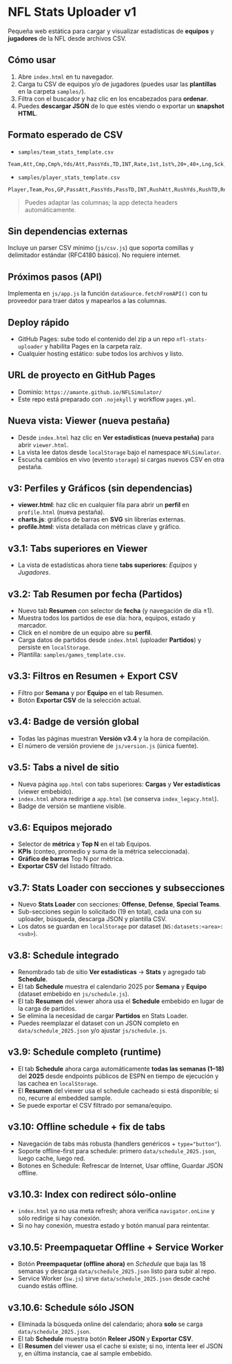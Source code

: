 # NFL Stats Uploader v1

Pequeña web estática para cargar y visualizar estadísticas de **equipos** y **jugadores** de la NFL desde archivos CSV.

## Cómo usar
1. Abre `index.html` en tu navegador.
2. Carga tu CSV de equipos y/o de jugadores (puedes usar las **plantillas** en la carpeta `samples/`).
3. Filtra con el buscador y haz clic en los encabezados para **ordenar**.
4. Puedes **descargar JSON** de lo que estés viendo o exportar un **snapshot HTML**.

## Formato esperado de CSV
- `samples/team_stats_template.csv`
```
Team,Att,Cmp,Cmp%,Yds/Att,PassYds,TD,INT,Rate,1st,1st%,20+,40+,Lng,Sck,SckY
```
- `samples/player_stats_template.csv`
```
Player,Team,Pos,GP,PassAtt,PassYds,PassTD,INT,RushAtt,RushYds,RushTD,Rec,RecYds,RecTD,Tackles,Sacks,DefINT,FantasyPts
```

> Puedes adaptar las columnas; la app detecta headers automáticamente.

## Sin dependencias externas
Incluye un parser CSV mínimo (`js/csv.js`) que soporta comillas y delimitador estándar (RFC4180 básico). No requiere internet.

## Próximos pasos (API)
Implementa en `js/app.js` la función `dataSource.fetchFromAPI()` con tu proveedor para traer datos y mapearlos a las columnas.

## Deploy rápido
- GitHub Pages: sube todo el contenido del zip a un repo `nfl-stats-uploader` y habilita Pages en la carpeta raíz.
- Cualquier hosting estático: sube todos los archivos y listo.

## URL de proyecto en GitHub Pages
- Dominio: `https://amante.github.io/NFLSimulator/`
- Este repo está preparado con `.nojekyll` y workflow `pages.yml`.

## Nueva vista: Viewer (nueva pestaña)
- Desde `index.html` haz clic en **Ver estadísticas (nueva pestaña)** para abrir `viewer.html`.
- La vista lee datos desde `localStorage` bajo el namespace `NFLSimulator`.
- Escucha cambios en vivo (evento `storage`) si cargas nuevos CSV en otra pestaña.

## v3: Perfiles y Gráficos (sin dependencias)
- **viewer.html**: haz clic en cualquier fila para abrir un **perfil** en `profile.html` (nueva pestaña).
- **charts.js**: gráficos de barras en **SVG** sin librerías externas.
- **profile.html**: vista detallada con métricas clave y gráfico.

## v3.1: Tabs superiores en Viewer
- La vista de estadísticas ahora tiene **tabs superiores**: _Equipos_ y _Jugadores_.

## v3.2: Tab Resumen por fecha (Partidos)
- Nuevo tab **Resumen** con selector de **fecha** (y navegación de día ±1).
- Muestra todos los partidos de ese día: hora, equipos, estado y marcador.
- Click en el nombre de un equipo abre su **perfil**.
- Carga datos de partidos desde `index.html` (uploader **Partidos**) y persiste en `localStorage`.
- Plantilla: `samples/games_template.csv`.

## v3.3: Filtros en Resumen + Export CSV
- Filtro por **Semana** y por **Equipo** en el tab Resumen.
- Botón **Exportar CSV** de la selección actual.

## v3.4: Badge de versión global
- Todas las páginas muestran **Versión v3.4** y la hora de compilación.
- El número de versión proviene de `js/version.js` (única fuente).

## v3.5: Tabs a nivel de sitio
- Nueva página `app.html` con tabs superiores: **Cargas** y **Ver estadísticas** (viewer embebido).
- `index.html` ahora redirige a `app.html` (se conserva `index_legacy.html`).
- Badge de versión se mantiene visible.

## v3.6: Equipos mejorado
- Selector de **métrica** y **Top N** en el tab Equipos.
- **KPIs** (conteo, promedio y suma de la métrica seleccionada).
- **Gráfico de barras** Top N por métrica.
- **Exportar CSV** del listado filtrado.

## v3.7: Stats Loader con secciones y subsecciones
- Nuevo **Stats Loader** con secciones: **Offense**, **Defense**, **Special Teams**.
- Sub-secciones según lo solicitado (19 en total), cada una con su uploader, búsqueda, descarga JSON y plantilla CSV.
- Los datos se guardan en `localStorage` por dataset (`NS:datasets:<area>:<sub>`).

## v3.8: Schedule integrado
- Renombrado tab de sitio **Ver estadísticas** → **Stats** y agregado tab **Schedule**.
- El tab **Schedule** muestra el calendario 2025 por **Semana** y **Equipo** (dataset embebido en `js/schedule.js`).
- El tab **Resumen** del viewer ahora usa el **Schedule** embebido en lugar de la carga de partidos.
- Se elimina la necesidad de cargar **Partidos** en Stats Loader.
- Puedes reemplazar el dataset con un JSON completo en `data/schedule_2025.json` y/o ajustar `js/schedule.js`.

## v3.9: Schedule completo (runtime)
- El tab **Schedule** ahora carga automáticamente **todas las semanas (1–18)** del **2025** desde endpoints públicos de ESPN en tiempo de ejecución y las cachea en `localStorage`.
- El **Resumen** del viewer usa el schedule cacheado si está disponible; si no, recurre al embedded sample.
- Se puede exportar el CSV filtrado por semana/equipo.

## v3.10: Offline schedule + fix de tabs
- Navegación de tabs más robusta (handlers genéricos + `type="button"`).
- Soporte offline-first para schedule: primero `data/schedule_2025.json`, luego cache, luego red.
- Botones en Schedule: Refrescar de Internet, Usar offline, Guardar JSON offline.

## v3.10.3: Index con redirect sólo-online
- `index.html` ya no usa meta refresh; ahora verifica `navigator.onLine` y sólo redirige si hay conexión.
- Si no hay conexión, muestra estado y botón manual para reintentar.

## v3.10.5: Preempaquetar Offline + Service Worker
- Botón **Preempaquetar (offline ahora)** en *Schedule* que baja las 18 semanas y descarga `data/schedule_2025.json` listo para subir al repo.
- Service Worker (`sw.js`) sirve `data/schedule_2025.json` desde caché cuando estás offline.

## v3.10.6: Schedule sólo JSON
- Eliminada la búsqueda online del calendario; ahora **solo** se carga `data/schedule_2025.json`.
- El tab **Schedule** muestra botón **Releer JSON** y **Exportar CSV**.
- El **Resumen** del viewer usa el cache si existe; si no, intenta leer el JSON y, en última instancia, cae al sample embebido.
